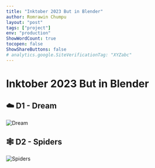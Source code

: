 ```yaml
---
title: "Inktober 2023 But in Blender"
author: Romrawin Chumpu
layout: "post"
tags: ["project"]
env: "production"
ShowWordCount: true
tocopen: false
ShowShareButtons: false
# analytics.google.SiteVerificationTag: "XYZabc"
---
```


# Inktober 2023 But in Blender

## ☁️ D1 - Dream

![Dream](/images/artworks/inktober/d1-dream-3.png)

## 🕸️ D2 - Spiders

![Spiders](/images/artworks/inktober/d2-spiders.png)